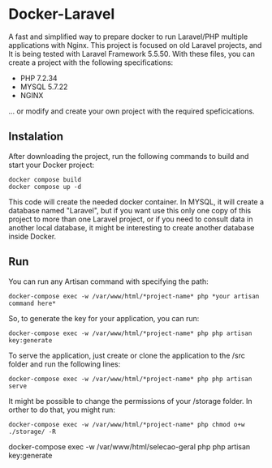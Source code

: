 
# Docker-Laravel

A fast and simplified way to prepare docker to run Laravel/PHP multiple applications with Nginx. This project is focused on old Laravel projects, and It is being tested  with Laravel Framework 5.5.50.
With these files, you can create a project with the following specifications:
  
- PHP 7.2.34
- MYSQL 5.7.22
- NGINX

... or modify and create your own project with the required speficications.

## Instalation
After downloading the project, run the following commands to build and start your Docker project:
```
docker compose build
docker compose up -d
```
This code will create the needed docker container. In MYSQL, it will create a database named "Laravel", but if you want use this only one copy of this project to more than one Laravel project, or if you need to consult data in another local database, it might be interesting to create another database inside Docker.

## Run

You can run any Artisan command with specifying the path:

```
docker-compose exec -w /var/www/html/*project-name* php *your artisan command here*
```

So, to generate the key for your application, you can run:

```
docker-compose exec -w /var/www/html/*project-name* php php artisan key:generate
```

To serve the application, just create or clone the application to the /src folder and run the following lines:

```
docker-compose exec -w /var/www/html/*project-name* php php artisan serve
```

It might be possible to change the permissions of your /storage folder. In orther to do that, you might run:

```
docker-compose exec -w /var/www/html/*project-name* php chmod o+w ./storage/ -R
```

docker-compose exec -w /var/www/html/selecao-geral php php artisan key:generate